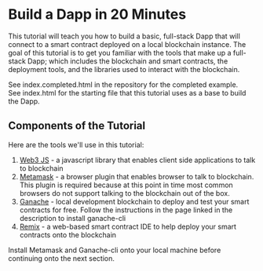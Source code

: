 # Build a Dapp in 20 Minutes

This tutorial will teach you how to build a basic, full-stack Dapp that will connect to a smart contract deployed on a local blockchain instance. 
The goal of this tutorial is to get you familiar with the tools that make up a full-stack Dapp; which includes the blockchain and smart contracts, the deployment tools, and the libraries used to interact with the blockchain.

See index.completed.html in the repository for the completed example.  
See index.html for the starting file that this tutorial uses as a base to build the Dapp.

## Components of the Tutorial

Here are the tools we'll use in this tutorial:
1. [Web3 JS](https://web3js.readthedocs.io/en/v1.4.0/) - a javascript library that enables client side applications to talk to blockchain
2. [Metamask](https://metamask.io/) - a browser plugin that enables browser to talk to blockchain. This plugin is required because at this point in time most common browsers do not support talking to the blockchain out of the box. 
3. [Ganache](https://docs.harmony.one/home/developers/tools/using-ganache) - local development blockchain to deploy and test your smart contracts for free. Follow the instructions in the page linked in the description to install ganache-cli
4. [Remix](https://remix.ethereum.org/) - a web-based smart contract IDE to help deploy your smart contracts onto the blockchain

Install Metamask and Ganache-cli onto your local machine before continuing onto the next section. 
